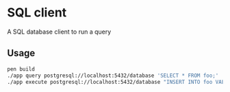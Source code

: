 # SQL client

A SQL database client to run a query

## Usage

```sh
pen build
./app query postgresql://localhost:5432/database 'SELECT * FROM foo;'
./app execute postgresql://localhost:5432/database "INSERT INTO foo VALUES (1, 'bar');"
```
